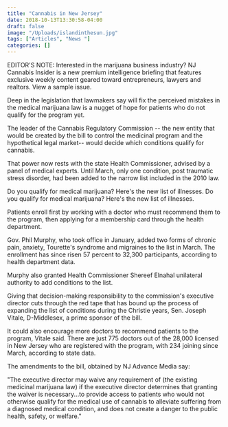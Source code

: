 ```yaml
---
title: "Cannabis in New Jersey"
date: 2018-10-13T13:30:58-04:00
draft: false
image: "/Uploads/islandinthesun.jpg"
tags: ["Articles", "News "]
categories: []
---
```


EDITOR'S NOTE: Interested in the marijuana business industry? NJ Cannabis Insider is a new premium intelligence briefing that features exclusive weekly content geared toward entrepreneurs, lawyers and realtors. View a sample issue.

Deep in the legislation that lawmakers say will fix the perceived mistakes in the medical marijuana law is a nugget of hope for patients who do not qualify for the program yet.

The leader of the Cannabis Regulatory Commission -- the new entity that would be created by the bill to control the medicinal program and the hypothetical legal market-- would decide which conditions qualify for cannabis. 

That power now rests with the state Health Commissioner, advised by a panel of medical experts. Until March, only one condition, post traumatic stress disorder, had been added to the narrow list included in the 2010 law.

Do you qualify for medical marijuana? Here's the new list of illnesses.
Do you qualify for medical marijuana? Here's the new list of illnesses.

Patients enroll first by working with a doctor who must recommend them to the program, then applying for a membership card through the health department.


Gov. Phil Murphy, who took office in January, added two forms of chronic pain, anxiety, Tourette's syndrome and migraines to the list in March. The enrollment has since risen 57 percent to 32,300 participants, according to health department data.

Murphy also granted Health Commissioner Shereef Elnahal unilateral authority to add conditions to the list.


Giving that decision-making responsibility to the commission's executive director cuts through the red tape that has bound up the process of expanding the list of conditions during the Christie years, Sen. Joseph Vitale, D-Middlesex, a prime sponsor of the bill.

It could also encourage more doctors to recommend patients to the program, Vitale said. There are just 775 doctors out of the 28,000 licensed in New Jersey who are registered with the program, with 234 joining since March, according to state data.

The amendments to the bill, obtained by NJ Advance Media say:

"The executive director may waive any requirement of (the existing medicinal marijuana law) if the executive director determines that granting the waiver is necessary...to provide access to patients who would not otherwise qualify for the medical use of cannabis to alleviate suffering from a diagnosed medical condition, and does not create a danger to the public health, safety, or welfare."